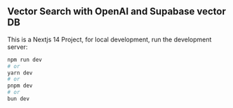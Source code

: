 
## Vector Search with OpenAI and Supabase vector DB

This is a Nextjs 14 Project, for local development, run the development server:

```bash
npm run dev
# or
yarn dev
# or
pnpm dev
# or
bun dev
```


